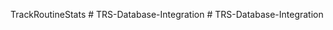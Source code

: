 TrackRoutineStats
#   T R S - D a t a b a s e - I n t e g r a t i o n  
 #   T R S - D a t a b a s e - I n t e g r a t i o n  
 